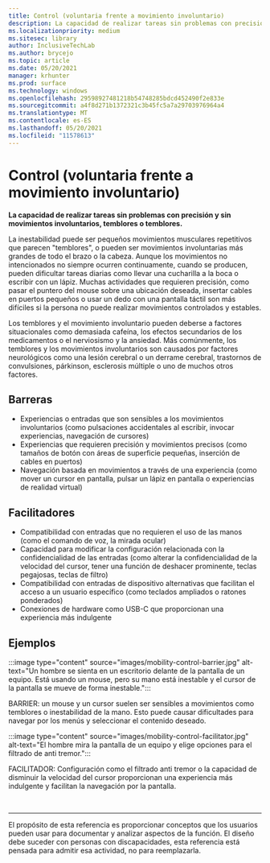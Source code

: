 ```yaml
---
title: Control (voluntaria frente a movimiento involuntario)
description: La capacidad de realizar tareas sin problemas con precisión y sin movimientos involuntarios, temblores o temblores
ms.localizationpriority: medium
ms.sitesec: library
author: InclusiveTechLab
ms.author: brycejo
ms.topic: article
ms.date: 05/20/2021
manager: krhunter
ms.prod: surface
ms.technology: windows
ms.openlocfilehash: 29598927481218b54748285bdcd452490f2e833e
ms.sourcegitcommit: a4f8d271b1372321c3b45fc5a7a29703976964a4
ms.translationtype: MT
ms.contentlocale: es-ES
ms.lasthandoff: 05/20/2021
ms.locfileid: "11578613"
---
```

# <a name="control-voluntary-vs-involuntary-movement"></a>Control (voluntaria frente a movimiento involuntario)

**La capacidad de realizar tareas sin problemas con precisión y sin movimientos involuntarios, temblores o temblores.**

La inestabilidad puede ser pequeños movimientos musculares repetitivos que parecen "temblores", o pueden ser movimientos involuntarias más grandes de todo el brazo o la cabeza. Aunque los movimientos no intencionados no siempre ocurren continuamente, cuando se producen, pueden dificultar tareas diarias como llevar una cucharilla a la boca o escribir con un lápiz. Muchas actividades que requieren precisión, como pasar el puntero del mouse sobre una ubicación deseada, insertar cables en puertos pequeños o usar un dedo con una pantalla táctil son más difíciles si la persona no puede realizar movimientos controlados y estables.

Los temblores y el movimiento involuntario pueden deberse a factores situacionales como demasiada cafeína, los efectos secundarios de los medicamentos o el nerviosismo y la ansiedad. Más comúnmente, los temblores y los movimientos involuntarios son causados por factores neurológicos como una lesión cerebral o un derrame cerebral, trastornos de convulsiones, párkinson, esclerosis múltiple o uno de muchos otros factores.

## <a name="barriers"></a>Barreras
* Experiencias o entradas que son sensibles a los movimientos involuntarios (como pulsaciones accidentales al escribir, invocar experiencias, navegación de cursores)
* Experiencias que requieren precisión y movimientos precisos (como tamaños de botón con áreas de superficie pequeñas, inserción de cables en puertos)
* Navegación basada en movimientos a través de una experiencia (como mover un cursor en pantalla, pulsar un lápiz en pantalla o experiencias de realidad virtual)

## <a name="facilitators"></a>Facilitadores
* Compatibilidad con entradas que no requieren el uso de las manos (como el comando de voz, la mirada ocular)
* Capacidad para modificar la configuración relacionada con la confidencialidad de las entradas (como alterar la confidencialidad de la velocidad del cursor, tener una función de deshacer prominente, teclas pegajosas, teclas de filtro)
* Compatibilidad con entradas de dispositivo alternativas que facilitan el acceso a un usuario específico (como teclados ampliados o ratones ponderados)
* Conexiones de hardware como USB-C que proporcionan una experiencia más indulgente


## <a name="examples"></a>Ejemplos

:::image type="content" source="images/mobility-control-barrier.jpg" alt-text="Un hombre se sienta en un escritorio delante de la pantalla de un equipo. Está usando un mouse, pero su mano está inestable y el cursor de la pantalla se mueve de forma inestable.":::

BARRIER: un mouse y un cursor suelen ser sensibles a movimientos como temblores o inestabilidad de la mano. Esto puede causar dificultades para navegar por los menús y seleccionar el contenido deseado.

:::image type="content" source="images/mobility-control-facilitator.jpg" alt-text="El hombre mira la pantalla de un equipo y elige opciones para el filtrado de anti tremor.":::

FACILITADOR: Configuración como el filtrado anti tremor o la capacidad de disminuir la velocidad del cursor proporcionan una experiencia más indulgente y facilitan la navegación por la pantalla.


&nbsp;

[comment]: # (Instrucción Footer)
___
El propósito de esta referencia es proporcionar conceptos que los usuarios pueden usar para documentar y analizar aspectos de la función. El diseño debe suceder con personas con discapacidades, esta referencia está pensada para admitir esa actividad, no para reemplazarla. 